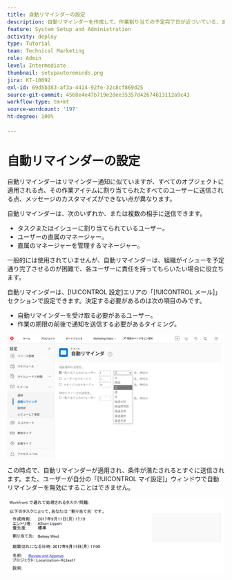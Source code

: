 ```yaml
---
title: 自動リマインダーの設定
description: 自動リマインダーを作成して、作業割り当ての予定完了日が近づいている、または過ぎていることをユーザーに通知する方法を説明します。
feature: System Setup and Administration
activity: deploy
type: Tutorial
team: Technical Marketing
role: Admin
level: Intermediate
thumbnail: setupautoreminds.png
jira: KT-10092
exl-id: 69d5b383-af3a-4414-92fe-32c8cf869d25
source-git-commit: 4568e4e47b719e2dee35357d42674613112a9c43
workflow-type: tm+mt
source-wordcount: '197'
ht-degree: 100%

---
```


<!--
this has the same content as the system administrator notification setup and mangement section of the email and inapp notificiations learning path
-->

# 自動リマインダーの設定

自動リマインダーはリマインダー通知に似ていますが、すべてのオブジェクトに適用される点、その作業アイテムに割り当てられたすべてのユーザーに送信される点、メッセージのカスタマイズができない点が異なります。

自動リマインダーは、次のいずれか、または複数の相手に送信できます。

* タスクまたはイシューに割り当てられているユーザー。
* ユーザーの直属のマネージャー。
* 直属のマネージャーを管理するマネージャー。

一般的には使用されていませんが、自動リマインダーは、組織がイシューを予定通り完了させるのが困難で、各ユーザーに責任を持ってもらいたい場合に役立ちます。

自動リマインダーは、[!UICONTROL 設定]エリアの「[!UICONTROL メール]」セクションで設定できます。決定する必要があるのは次の項目のみです。

* 自動リマインダーを受け取る必要があるユーザー。
* 作業の期限の前後で通知を送信する必要があるタイミング。

![[!UICONTROL 設定の自動リマインダー][!UICONTROL ウィンドウ]](assets/admin-fund-automatic-reminders-1.png)

この時点で、自動リマインダーが適用され、条件が満たされるとすぐに送信されます。また、ユーザーが自分の「[!UICONTROL マイ設定]」ウィンドウで自動リマインダーを無効にすることはできません。

![[!UICONTROL 自動リマインダー]メールメッセージ](assets/admin-fund-automatic-reminders-2.png)
